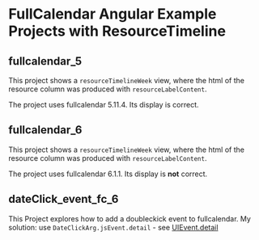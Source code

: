 
# FullCalendar Angular Example Projects with ResourceTimeline

## fullcalendar_5

This project shows a `resourceTimelineWeek` view, where the html of the resource column was produced with `resourceLabelContent`.

The project uses fullcalendar 5.11.4. Its display is correct. 

## fullcalendar_6

This project shows a `resourceTimelineWeek` view, where the html of the resource column was produced with `resourceLabelContent`.

The project uses fullcalendar 6.1.1. Its display is **not** correct. 

## dateClick_event_fc_6

This Project explores how to add a doubleckick event to fullcalendar. My solution: use `DateClickArg.jsEvent.detail` - see [UIEvent.detail](https://developer.mozilla.org/en-US/docs/Web/API/UIEvent/detail)